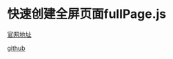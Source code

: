 # 快速创建全屏页面fullPage.js

[官网地址](https://alvarotrigo.com/fullPage)

[github](https://github.com/alvarotrigo/fullPage.js)
